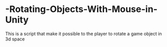 # -Rotating-Objects-With-Mouse-in-Unity
This is a script that make it possible to the player to rotate a game object in 3d space

